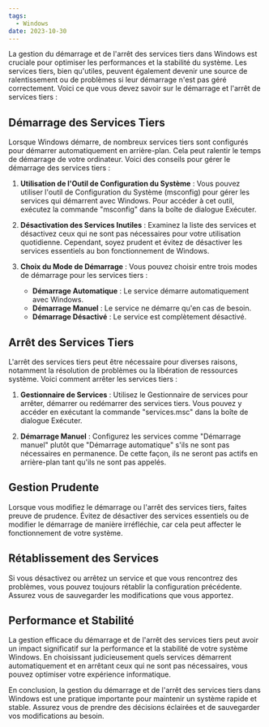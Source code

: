 ```yaml
---
tags:
  - Windows
date: 2023-10-30
---
```


La gestion du démarrage et de l'arrêt des services tiers dans Windows est cruciale pour optimiser les performances et la stabilité du système. Les services tiers, bien qu'utiles, peuvent également devenir une source de ralentissement ou de problèmes si leur démarrage n'est pas géré correctement. Voici ce que vous devez savoir sur le démarrage et l'arrêt de services tiers :

## Démarrage des Services Tiers

Lorsque Windows démarre, de nombreux services tiers sont configurés pour démarrer automatiquement en arrière-plan. Cela peut ralentir le temps de démarrage de votre ordinateur. Voici des conseils pour gérer le démarrage des services tiers :

1. **Utilisation de l'Outil de Configuration du Système** : Vous pouvez utiliser l'outil de Configuration du Système (msconfig) pour gérer les services qui démarrent avec Windows. Pour accéder à cet outil, exécutez la commande "msconfig" dans la boîte de dialogue Exécuter.

2. **Désactivation des Services Inutiles** : Examinez la liste des services et désactivez ceux qui ne sont pas nécessaires pour votre utilisation quotidienne. Cependant, soyez prudent et évitez de désactiver les services essentiels au bon fonctionnement de Windows.

3. **Choix du Mode de Démarrage** : Vous pouvez choisir entre trois modes de démarrage pour les services tiers :
   - **Démarrage Automatique** : Le service démarre automatiquement avec Windows.
   - **Démarrage Manuel** : Le service ne démarre qu'en cas de besoin.
   - **Démarrage Désactivé** : Le service est complètement désactivé.

## Arrêt des Services Tiers

L'arrêt des services tiers peut être nécessaire pour diverses raisons, notamment la résolution de problèmes ou la libération de ressources système. Voici comment arrêter les services tiers :

1. **Gestionnaire de Services** : Utilisez le Gestionnaire de services pour arrêter, démarrer ou redémarrer des services tiers. Vous pouvez y accéder en exécutant la commande "services.msc" dans la boîte de dialogue Exécuter.

2. **Démarrage Manuel** : Configurez les services comme "Démarrage manuel" plutôt que "Démarrage automatique" s'ils ne sont pas nécessaires en permanence. De cette façon, ils ne seront pas actifs en arrière-plan tant qu'ils ne sont pas appelés.

## Gestion Prudente

Lorsque vous modifiez le démarrage ou l'arrêt des services tiers, faites preuve de prudence. Évitez de désactiver des services essentiels ou de modifier le démarrage de manière irréfléchie, car cela peut affecter le fonctionnement de votre système.

## Rétablissement des Services

Si vous désactivez ou arrêtez un service et que vous rencontrez des problèmes, vous pouvez toujours rétablir la configuration précédente. Assurez vous de sauvegarder les modifications que vous apportez.

## Performance et Stabilité

La gestion efficace du démarrage et de l'arrêt des services tiers peut avoir un impact significatif sur la performance et la stabilité de votre système Windows. En choisissant judicieusement quels services démarrent automatiquement et en arrêtant ceux qui ne sont pas nécessaires, vous pouvez optimiser votre expérience informatique.

En conclusion, la gestion du démarrage et de l'arrêt des services tiers dans Windows est une pratique importante pour maintenir un système rapide et stable. Assurez vous de prendre des décisions éclairées et de sauvegarder vos modifications au besoin.
